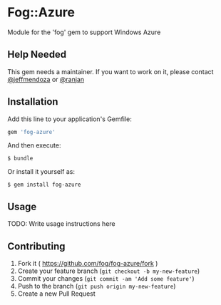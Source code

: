 # Fog::Azure

Module for the 'fog' gem to support Windows Azure

## Help Needed

This gem needs a maintainer. If you want to work on it, please contact
[@jeffmendoza](mailto:jemendoz@microsoft.com) or [@ranjan](mailto:ranjankumar188@gmail.com)

## Installation

Add this line to your application's Gemfile:

```ruby
gem 'fog-azure'
```

And then execute:

    $ bundle

Or install it yourself as:

    $ gem install fog-azure

## Usage

TODO: Write usage instructions here

## Contributing

1. Fork it ( https://github.com/fog/fog-azure/fork )
2. Create your feature branch (`git checkout -b my-new-feature`)
3. Commit your changes (`git commit -am 'Add some feature'`)
4. Push to the branch (`git push origin my-new-feature`)
5. Create a new Pull Request
